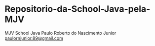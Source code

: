 # Repositorio-da-School-Java-pela-MJV

MJV School Java
Paulo Roberto do Nascimento Junior
paulornjunior.89@gmail.com
